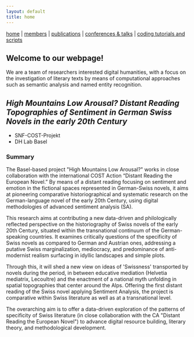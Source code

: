 ```yaml
---
layout: default
title: home
---
```


[home](index.md) | [members](members.md) | [publications](publications.md) | [conferences & talks](conf_talks.md) | [coding tutorials and scripts](code_and_scripts)

## Welcome to our webpage!

We are a team of researchers interested digital humanities, with a focus on the investigation of literary texts by means of computational approaches such as semantic analysis and named entity recognition.

## _High Mountains Low Arousal? Distant Reading Topographies of Sentiment in German Swiss Novels in the early 20th Century_

- SNF-COST-Projekt
- DH Lab Basel

### Summary

The Basel-based project "High Mountains Low Arousal?" works in close collaboration with the international COST Action “Distant Reading the European Novel.” By means of a distant reading focusing on sentiment and emotion in the fictional spaces represented in German-Swiss novels, it aims at pioneering comparative historiographical and systematic research on the German-language novel of the early 20th Century, using digital methodologies of advanced sentiment analysis (SA).

This research aims at contributing a new data-driven and philologically reflected perspective on the historiography of Swiss novels of the early 20th Century, situated within the transnational continuum of the German-speaking countries. It examines critically questions of the specificity of Swiss novels as compared to German and Austrian ones, addressing a putative Swiss marginalization, mediocracy, and predominance of anti-modernist realism surfacing in idyllic landscapes and simple plots.

Through this, it will shed a new view on ideas of 'Swissness' transported by novels during the period, in between educative mediation (Helvetia mediatrix, Lecoultre) and the enactment of a national myth unfolding in spatial topographies that center around the Alps. Offering the first distant reading of the Swiss novel applying Sentiment Analysis, the project is comparative within Swiss literature as well as at a transnational level. 

The overarching aim is to offer a data-driven exploration of the patterns of specificity of Swiss literature (in close collaboration with the CA "Distant Reading the European Novel") to advance digital resource building, literary theory, and methodological development.
